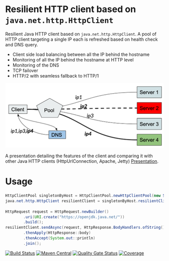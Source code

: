 # Resilient HTTP client based on `java.net.http.HttpClient`
Resilient Java HTTP client based on `java.net.http.HttpClient`. A pool of HTTP client targeting a single IP each is refreshed based on health check and DNS query.
* Client side load balancing between all the IP behind the hostname
* Monitoring of all the IP behind the hostname at HTTP level
* Monitoring of the DNS
* TCP failover
* HTTP/2 with seamless fallback to HTTP/1

![Schema](images/dns_update.png)

A presentation detailing the features of the client and comparing it with other Java HTTP clients (HttpUrlConnection, Apache, Jetty) [Presentation](https://docs.google.com/presentation/d/1ixrKR79pX5jDGRO46mA03r20n3sQGhu2TRYoe_uKFYI/edit?usp=sharing).
# Usage
```java
HttpClientPool singletonByHost = HttpClientPool.newHttpClientPool(new ServerConfiguration("openjdk.java.net"));
java.net.http.HttpClient resilientClient = singletonByHost.resilientClient();

HttpRequest request = HttpRequest.newBuilder()
        .uri(URI.create("https://openjdk.java.net/"))
        .build();
resilientClient.sendAsync(request, HttpResponse.BodyHandlers.ofString())
        .thenApply(HttpResponse::body)
        .thenAccept(System.out::println)
        .join();
```
[![Build Status](https://travis-ci.com/nhenneaux/resilient-httpclient.svg?branch=master)](https://travis-ci.com/nhenneaux/resilient-httpclient)
[![Maven Central](https://maven-badges.herokuapp.com/maven-central/com.github.nhenneaux.resilienthttpclient/monitored-httpclient/badge.svg)](https://maven-badges.herokuapp.com/maven-central/com.github.nhenneaux.resilienthttpclient/monitored-httpclient)
[![Quality Gate Status](https://sonarcloud.io/api/project_badges/measure?project=nhenneaux_resilient-httpclient&metric=alert_status)](https://sonarcloud.io/dashboard?id=nhenneaux_resilient-httpclient)
[![Coverage](https://sonarcloud.io/api/project_badges/measure?project=nhenneaux_resilient-httpclient&metric=coverage)](https://sonarcloud.io/dashboard?id=nhenneaux_resilient-httpclient)

